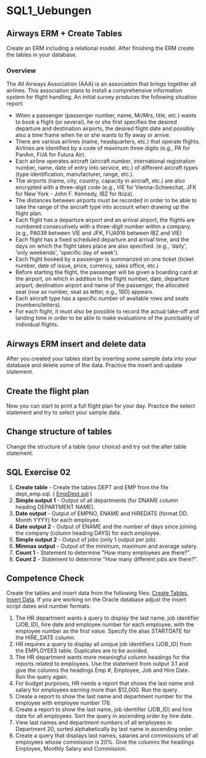 # SQL1_Uebungen
## Airways ERM + Create Tables

Create an ERM including a relational model. After finishing the ERM create the tables in your database.

### Overview
The All Airways Association (AAA) is an association that brings together all airlines. This association plans to install a comprehensive information system for flight handling. An initial survey produces the following situation report:

- When a passenger (passenger number, name, Mr/Mrs, title, etc.) wants to book a flight (or several), he or she first specifies the desired departure and destination airports, the desired flight date and possibly also a time frame when he or she wants to fly away or arrive.
- There are various airlines (name, headquarters, etc.) that operate flights. Airlines are identified by a code of maximum three digits (e.g., PA for PanAm, FUA for Futura Air).
- Each airline operates aircraft (aircraft number, international registration number, name, date of entry into service, etc.) of different aircraft types (type identification, manufacturer, range, etc.).
- The airports (name, city, country, capacity in aircraft, etc.) are also encrypted with a three-digit code (e.g., VIE for Vienna-Schwechat, JFK for New York - John F. Kennedy, IBZ for Ibiza).
- The distances between airports must be recorded in order to be able to take the range of the aircraft type into account when drawing up the flight plan.
- Each flight has a departure airport and an arrival airport, the flights are numbered consecutively with a three-digit number within a company. (e.g., PA039 between VIE and JFK, FUA916 between IBZ and VIE)
- Each flight has a fixed scheduled departure and arrival time, and the days on which the flight takes place are also specified. (e.g., 'daily', 'only weekends', 'specific day of week').
- Each flight booked by a passenger is summarized on one ticket (ticket number, date of issue, price, currency, sales office, etc.)
- Before starting the flight, the passenger will be given a boarding card at the airport, on which in addition to the flight number, date, departure airport, destination airport and name of the passenger, the allocated seat (row as number, seat as letter, e.g., 18D) appears.
- Each aircraft type has a specific number of available rows and seats (numbers/letters).
- For each flight, it must also be possible to record the actual take-off and landing time in order to be able to make evaluations of the punctuality of individual flights.

## Airways ERM insert and delete data

After you created your tables start by inserting some sample data into your database and delete some of the data. Practice the insert and update statement.

## Create the flight plan

Now you can start to print a full flight plan for your day. Practice the select statement and try to select your sample data.

## Change structure of tables

Change the structure of a table (your choice) and try out the alter table statement.

## SQL Exercise 02

1. **Create table** - Create the tables DEPT and EMP from the file dept_emp.sql. ( [EmpDept.sql](https://github.com/DaStanzel/SQLUebung02/blob/main/dept_emp.sql) )
2. **Simple output 1** - Output of all departments (for DNAME column heading DEPARTMENT NAME).
3. **Date output** - Output of EMPNO, ENAME and HIREDATE (format DD. Month YYYY) for each employee.
4. **Date output 2** - Output of ENAME and the number of days since joining the company (column heading DAYS) for each employee.
5. **Simple output 2** - Output of jobs (only 1 output per job).
6. **Minmax output** - Output of the minimum, maximum and average salary.
7. **Count 1** - Statement to determine "How many employees are there?".
8. **Count 2** - Statement to determine "How many different jobs are there?".

## Competence Check

Create the tables and insert data from the following files: [Create Tables](https://github.com/DaStanzel/Unterlagen-Datenbanken-CB/blob/main/%C3%9Cbungen/SQLUebung01/CreateTables.sql), [Insert Data](https://github.com/DaStanzel/Unterlagen-Datenbanken-CB/blob/main/%C3%9Cbungen/SQLUebung01/InsertScript.sql). If you are working on the Oracle database adjust the insert script dates and number formats.

1. The HR department wants a query to display the last name, job identifier (JOB_ID), hire date and employee number for each employee, with the employee number as the first value. Specify the alias STARTDATE for the HIRE_DATE column.
2. HR requires a query to display all unique job identifiers (JOB_ID) from the EMPLOYEES table. Duplicates are to be avoided.
3. The HR department wants more meaningful column headings for the reports related to employees. Use the statement from output 3.1 and give the columns the headings Emp #, Employee, Job and Hire Date. Run the query again.
4. For budget purposes, HR needs a report that shows the last name and salary for employees earning more than $12,000. Run the query.
5. Create a report to show the last name and department number for the employee with employee number 176.
6. Create a report to show the last name, job identifier (JOB_ID) and hire date for all employees. Sort the query in ascending order by hire date.
7. View last names and department numbers of all employees in Department 20, sorted alphabetically by last name in ascending order.
8. Create a query that displays last names, salaries and commissions of all employees whose commission is 20%. Give the columns the headings Employee, Monthly Salary and Commission.
